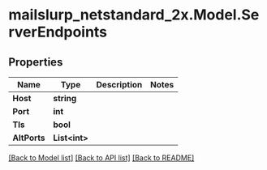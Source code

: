 # mailslurp_netstandard_2x.Model.ServerEndpoints

## Properties

Name | Type | Description | Notes
------------ | ------------- | ------------- | -------------
**Host** | **string** |  | 
**Port** | **int** |  | 
**Tls** | **bool** |  | 
**AltPorts** | **List&lt;int&gt;** |  | 

[[Back to Model list]](../README#documentation-for-models) [[Back to API list]](../README#documentation-for-api-endpoints) [[Back to README]](../README)

